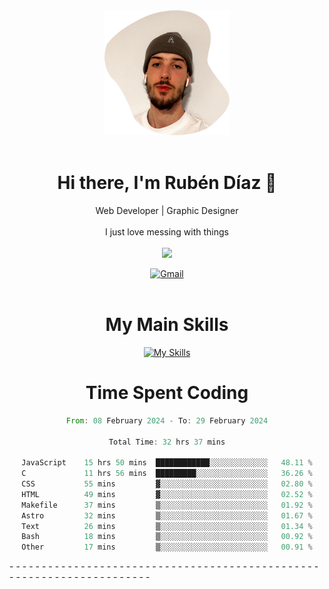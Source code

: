 <div align="center">
	<img height=200 width=200 src="./.img/yo_github_pfp.png" alt="Rubén Díaz" width=200/><br><br>
	
	
 # Hi there, I'm Rubén Díaz 👋

  Web Developer | Graphic Designer
  <br>
  <br>
  I just love messing with things
  <br>
  <br>
  <a href="https://www.github.com/rubendiazzz" target="_blank" rel="noreferrer"><img
src="https://img.shields.io/github/followers/rubendiazzz?logo=github&style=for-the-badge&color=red" /></a>


  <a href="mailto:rubendfraga@gmail.com">![Gmail](https://img.shields.io/badge/Gmail-D14836?style=for-the-badge&logo=gmail&logoColor=white)</a><br><br>

  # My Main Skills
  [![My Skills](https://skillicons.dev/icons?i=js,html,css,tailwind,c,cpp,cs,react,nextjs,astro,mysql,mongo)](https://skillicons.dev)

# Time Spent Coding
<!--START_SECTION:waka-->

```rust
From: 08 February 2024 - To: 29 February 2024

Total Time: 32 hrs 37 mins

JavaScript    15 hrs 50 mins  ████████████░░░░░░░░░░░░░   48.11 %
C             11 hrs 56 mins  █████████░░░░░░░░░░░░░░░░   36.26 %
CSS           55 mins         ▓░░░░░░░░░░░░░░░░░░░░░░░░   02.80 %
HTML          49 mins         ▓░░░░░░░░░░░░░░░░░░░░░░░░   02.52 %
Makefile      37 mins         ▒░░░░░░░░░░░░░░░░░░░░░░░░   01.92 %
Astro         32 mins         ▒░░░░░░░░░░░░░░░░░░░░░░░░   01.67 %
Text          26 mins         ▒░░░░░░░░░░░░░░░░░░░░░░░░   01.34 %
Bash          18 mins         ▒░░░░░░░░░░░░░░░░░░░░░░░░   00.92 %
Other         17 mins         ▒░░░░░░░░░░░░░░░░░░░░░░░░   00.91 %
```

<!--END_SECTION:waka-->
</div>
-
-
-
-
-
-
-
-
-
-
-
-
-
-
-
-
-
-
-
-
-
-
-
-
-
-
-
-
-
-
-
-
-
-
-
-
-
-
-
-
-
-
-
-
-
-
-
-
-
-
-
-
-
-
-
-
-
-
-
-
-
-
-
-
-
-
-
-
-
-
